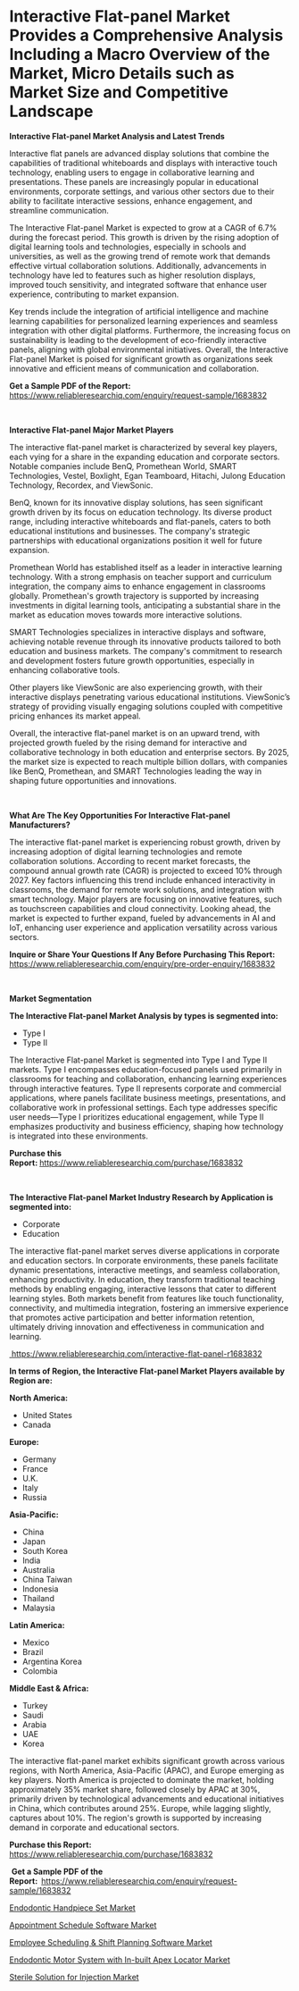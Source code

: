 <p><h1>Interactive Flat-panel Market Provides a Comprehensive Analysis Including a Macro Overview of the Market, Micro Details such as Market Size and Competitive Landscape</h1></p><p><strong>Interactive Flat-panel Market Analysis and Latest Trends</strong></p>
<p><p>Interactive flat panels are advanced display solutions that combine the capabilities of traditional whiteboards and displays with interactive touch technology, enabling users to engage in collaborative learning and presentations. These panels are increasingly popular in educational environments, corporate settings, and various other sectors due to their ability to facilitate interactive sessions, enhance engagement, and streamline communication.</p><p>The Interactive Flat-panel Market is expected to grow at a CAGR of 6.7% during the forecast period. This growth is driven by the rising adoption of digital learning tools and technologies, especially in schools and universities, as well as the growing trend of remote work that demands effective virtual collaboration solutions. Additionally, advancements in technology have led to features such as higher resolution displays, improved touch sensitivity, and integrated software that enhance user experience, contributing to market expansion.</p><p>Key trends include the integration of artificial intelligence and machine learning capabilities for personalized learning experiences and seamless integration with other digital platforms. Furthermore, the increasing focus on sustainability is leading to the development of eco-friendly interactive panels, aligning with global environmental initiatives. Overall, the Interactive Flat-panel Market is poised for significant growth as organizations seek innovative and efficient means of communication and collaboration.</p></p>
<p><strong>Get a Sample PDF of the Report:&nbsp;</strong> <a href="https://www.reliableresearchiq.com/enquiry/request-sample/1683832?utm_campaign=1594&utm_medium=2&utm_source=Github&utm_content=ia&utm_term=15102024&utm_id=interactive-flat-panel">https://www.reliableresearchiq.com/enquiry/request-sample/1683832</a></p>
<p>&nbsp;</p>
<p><strong>Interactive Flat-panel Major Market Players</strong></p>
<p><p>The interactive flat-panel market is characterized by several key players, each vying for a share in the expanding education and corporate sectors. Notable companies include BenQ, Promethean World, SMART Technologies, Vestel, Boxlight, Egan Teamboard, Hitachi, Julong Education Technology, Recordex, and ViewSonic.</p><p>BenQ, known for its innovative display solutions, has seen significant growth driven by its focus on education technology. Its diverse product range, including interactive whiteboards and flat-panels, caters to both educational institutions and businesses. The company's strategic partnerships with educational organizations position it well for future expansion.</p><p>Promethean World has established itself as a leader in interactive learning technology. With a strong emphasis on teacher support and curriculum integration, the company aims to enhance engagement in classrooms globally. Promethean's growth trajectory is supported by increasing investments in digital learning tools, anticipating a substantial share in the market as education moves towards more interactive solutions.</p><p>SMART Technologies specializes in interactive displays and software, achieving notable revenue through its innovative products tailored to both education and business markets. The company's commitment to research and development fosters future growth opportunities, especially in enhancing collaborative tools.</p><p>Other players like ViewSonic are also experiencing growth, with their interactive displays penetrating various educational institutions. ViewSonic’s strategy of providing visually engaging solutions coupled with competitive pricing enhances its market appeal.</p><p>Overall, the interactive flat-panel market is on an upward trend, with projected growth fueled by the rising demand for interactive and collaborative technology in both education and enterprise sectors. By 2025, the market size is expected to reach multiple billion dollars, with companies like BenQ, Promethean, and SMART Technologies leading the way in shaping future opportunities and innovations.</p></p>
<p>&nbsp;</p>
<p><strong>What Are The Key Opportunities For Interactive Flat-panel Manufacturers?</strong></p>
<p><p>The interactive flat-panel market is experiencing robust growth, driven by increasing adoption of digital learning technologies and remote collaboration solutions. According to recent market forecasts, the compound annual growth rate (CAGR) is projected to exceed 10% through 2027. Key factors influencing this trend include enhanced interactivity in classrooms, the demand for remote work solutions, and integration with smart technology. Major players are focusing on innovative features, such as touchscreen capabilities and cloud connectivity. Looking ahead, the market is expected to further expand, fueled by advancements in AI and IoT, enhancing user experience and application versatility across various sectors.</p></p>
<p><strong>Inquire or Share Your Questions If Any Before Purchasing This Report:</strong> <a href="https://www.reliableresearchiq.com/enquiry/pre-order-enquiry/1683832?utm_campaign=1594&utm_medium=2&utm_source=Github&utm_content=ia&utm_term=15102024&utm_id=interactive-flat-panel">https://www.reliableresearchiq.com/enquiry/pre-order-enquiry/1683832</a></p>
<p>&nbsp;</p>
<p><strong>Market Segmentation</strong></p>
<p><strong>The Interactive Flat-panel Market Analysis by types is segmented into:</strong></p>
<p><ul><li>Type I</li><li>Type II</li></ul></p>
<p><p>The Interactive Flat-panel Market is segmented into Type I and Type II markets. Type I encompasses education-focused panels used primarily in classrooms for teaching and collaboration, enhancing learning experiences through interactive features. Type II represents corporate and commercial applications, where panels facilitate business meetings, presentations, and collaborative work in professional settings. Each type addresses specific user needs—Type I prioritizes educational engagement, while Type II emphasizes productivity and business efficiency, shaping how technology is integrated into these environments.</p></p>
<p><strong>Purchase this Report:&nbsp;</strong><a href="https://www.reliableresearchiq.com/purchase/1683832?utm_campaign=1594&utm_medium=2&utm_source=Github&utm_content=ia&utm_term=15102024&utm_id=interactive-flat-panel">https://www.reliableresearchiq.com/purchase/1683832</a></p>
<p>&nbsp;</p>
<p><strong>The Interactive Flat-panel Market Industry Research by Application is segmented into:</strong></p>
<p><ul><li>Corporate</li><li>Education</li></ul></p>
<p><p>The interactive flat-panel market serves diverse applications in corporate and education sectors. In corporate environments, these panels facilitate dynamic presentations, interactive meetings, and seamless collaboration, enhancing productivity. In education, they transform traditional teaching methods by enabling engaging, interactive lessons that cater to different learning styles. Both markets benefit from features like touch functionality, connectivity, and multimedia integration, fostering an immersive experience that promotes active participation and better information retention, ultimately driving innovation and effectiveness in communication and learning.</p></p>
<p><a href="https://www.reliableresearchiq.com/interactive-flat-panel-r1683832?utm_campaign=1594&utm_medium=2&utm_source=Github&utm_content=ia&utm_term=15102024&utm_id=interactive-flat-panel">&nbsp;https://www.reliableresearchiq.com/interactive-flat-panel-r1683832</a></p>
<p><strong>In terms of Region, the Interactive Flat-panel Market Players available by Region are:</strong></p>
<p>
    <p> <strong> North America: </strong>
        <ul>
            <li>United States</li>
            <li>Canada</li>
        </ul>
        </p> 
    <p> <strong> Europe: </strong>
        <ul>
            <li>Germany</li>
            <li>France</li>
            <li>U.K.</li>
            <li>Italy</li>
            <li>Russia</li>
        </ul>
        </p> 
    <p> <strong> Asia-Pacific: </strong>
        <ul>
            <li>China</li>
            <li>Japan</li>
            <li>South Korea</li>
            <li>India</li>
            <li>Australia</li>
            <li>China Taiwan</li>
            <li>Indonesia</li>
            <li>Thailand</li>
            <li>Malaysia</li>
        </ul>
        </p> 
    <p> <strong> Latin America: </strong>
        <ul>
            <li>Mexico</li>
            <li>Brazil</li>
            <li>Argentina Korea</li>
            <li>Colombia</li>
        </ul>
        </p> 
    <p> <strong> Middle East & Africa: </strong>
        <ul>
            <li>Turkey</li>
            <li>Saudi</li>
            <li>Arabia</li>
            <li>UAE</li>
            <li>Korea</li>
        </ul>
    </p>
    </p>
<p><p>The interactive flat-panel market exhibits significant growth across various regions, with North America, Asia-Pacific (APAC), and Europe emerging as key players. North America is projected to dominate the market, holding approximately 35% market share, followed closely by APAC at 30%, primarily driven by technological advancements and educational initiatives in China, which contributes around 25%. Europe, while lagging slightly, captures about 10%. The region's growth is supported by increasing demand in corporate and educational sectors.</p></p>
<p><strong>Purchase this Report: </strong><a href="https://www.reliableresearchiq.com/purchase/1683832?utm_campaign=1594&utm_medium=2&utm_source=Github&utm_content=ia&utm_term=15102024&utm_id=interactive-flat-panel">https://www.reliableresearchiq.com/purchase/1683832</a></p>
<p>&nbsp;<strong>Get a Sample PDF of the Report:&nbsp;&nbsp;</strong><a href="https://www.reliableresearchiq.com/enquiry/request-sample/1683832?utm_campaign=1594&utm_medium=2&utm_source=Github&utm_content=ia&utm_term=15102024&utm_id=interactive-flat-panel">https://www.reliableresearchiq.com/enquiry/request-sample/1683832</a></p>
<p><strong></strong></p>
<p><p><a href="https://www.linkedin.com/pulse/endodontic-handpiece-set-market-maturity-analysis-regional-q73tf?trk=public_post_embed_feed-article-content&utm_campaign=1594&utm_medium=2&utm_source=Github&utm_content=ia&utm_term=15102024&utm_id=interactive-flat-panel">Endodontic Handpiece Set Market</a></p><p><a href="https://www.linkedin.com/pulse/global-perspectives-appointment-schedule-software-market-oyntf?trk=public_post_embed_feed-article-content&utm_campaign=1594&utm_medium=2&utm_source=Github&utm_content=ia&utm_term=15102024&utm_id=interactive-flat-panel">Appointment Schedule Software Market</a></p><p><a href="https://www.linkedin.com/pulse/employee-scheduling-shift-planning-software-spectrum-usage-icmsf?trk=public_post_embed_feed-article-content&utm_campaign=1594&utm_medium=2&utm_source=Github&utm_content=ia&utm_term=15102024&utm_id=interactive-flat-panel">Employee Scheduling & Shift Planning Software Market</a></p><p><a href="https://www.linkedin.com/pulse/endodontic-motor-system-in-built-apex-locator-market-emerging-6rrif?trk=public_post_embed_feed-article-content&utm_campaign=1594&utm_medium=2&utm_source=Github&utm_content=ia&utm_term=15102024&utm_id=interactive-flat-panel">Endodontic Motor System with In-built Apex Locator Market</a></p><p><a href="https://www.linkedin.com/pulse/sterile-solution-injection-landscape-product-spectrum-market-vhf2f?utm_campaign=1594&utm_medium=2&utm_source=Github&utm_content=ia&utm_term=15102024&utm_id=interactive-flat-panel">Sterile Solution for Injection Market</a></p></p>
